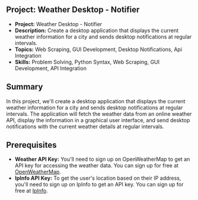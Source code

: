 ## **Project: Weather Desktop - Notifier**

- **Project:** Weather Desktop - Notifier
- **Description:** Create a desktop application that displays the current weather information for a city and sends desktop notifications at regular intervals.
- **Topics:** Web Scraping, GUI Development, Desktop Notifications, Api Integration
- **Skills:** Problem Solving, Python Syntax, Web Scraping, GUI Development, API Integration

## **Summary**

In this project, we'll create a desktop application that displays the current weather information for a city and sends desktop notifications at regular intervals. The application will fetch the weather data from an online weather API, display the information in a graphical user interface, and send desktop notifications with the current weather details at regular intervals.

## **Prerequisites**

- **Weather API Key:** You'll need to sign up on OpenWeatherMap to get an API key for accessing the weather data. You can sign up for free at [OpenWeatherMap](https://home.openweathermap.org/users/sign_up).
- **IpInfo API Key:** To get the user's location based on their IP address, you'll need to sign up on IpInfo to get an API key. You can sign up for free at [IpInfo](https://ipinfo.io/signup).
